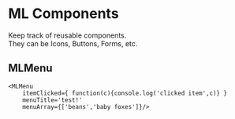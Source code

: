 # ML Components

Keep track of reusable components.  
They can be Icons, Buttons, Forms, etc.

## MLMenu
```
<MLMenu 
    itemClicked={ function(c){console.log('clicked item',c)} } 
    menuTitle='test!'
    menuArray={['beans','baby foxes']}/>
```